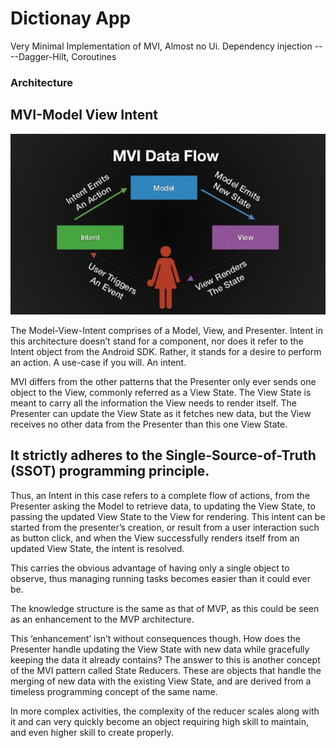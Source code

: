 # Dictionay App

Very Minimal Implementation of MVI, Almost no Ui.
Dependency injection ----Dagger-Hilt,
Coroutines


### Architecture
## MVI-Model View Intent

![ScreenShot](/image/mvi_data_flow.png)


The Model-View-Intent comprises of a Model, View, and Presenter. Intent in this
architecture doesn’t stand for a component, nor does it refer to the Intent object
from the Android SDK. Rather, it stands for a desire to perform an action.
A use-case if you will. An intent.

MVI differs from the other patterns that the Presenter only ever sends one object to the View,
commonly referred as a View State. The View State is meant to carry all the information
the View needs to render itself. The Presenter can update the View State as it fetches
new data, but the View receives no other data from the Presenter than this one View State.
## It strictly adheres to the Single-Source-of-Truth (SSOT) programming principle.

Thus, an Intent in this case refers to a complete flow of actions, from the Presenter asking
the Model to retrieve data, to updating the View State, to passing the updated View State
to the View for rendering. This intent can be started from the presenter’s creation,
or result from a user interaction such as button click, and when the View successfully
renders itself from an updated View State, the intent is resolved.

This carries the obvious advantage of having only a single object to observe,
thus managing running tasks becomes easier than it could ever be.

The knowledge structure is the same as that of MVP, as this could be seen as an enhancement
to the MVP architecture.

This ‘enhancement’ isn’t without consequences though. How does the Presenter handle
updating the View State with new data while gracefully keeping the data it already contains?
The answer to this is another concept of the MVI pattern called State Reducers.
These are objects that handle the merging of new data with the existing View State, and are
 derived from a timeless programming concept of the same name.

In more complex activities, the complexity of the reducer scales along with it and can
very quickly become an object requiring high skill to maintain, and even higher skill
to create properly.

